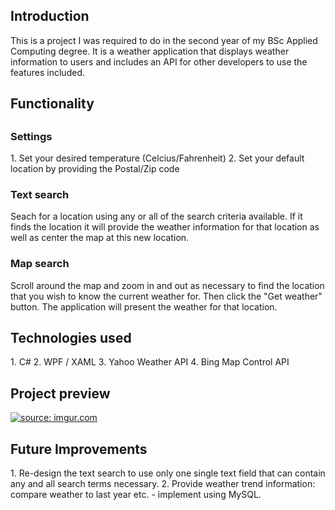 <h2>Introduction</h2>
This is a project I was required to do in the second year of my BSc Applied Computing degree. It is a weather application that displays weather information to users and includes an API for other developers to use the features included.
<h2>Functionality<h2>
<h3>Settings</h3>
1. Set your desired temperature (Celcius/Fahrenheit)
2. Set your default location by providing the Postal/Zip code

<h3>Text search</h3>
Seach for a location using any or all of the search criteria available. If it finds the location it will provide the weather information for that location as well as center the map at this new location.

<h3>Map search</h3>
Scroll around the map and zoom in and out as necessary to find the location that you wish to know the current weather for. Then click the "Get weather" button. The application will present the weather for that location.

<h2>Technologies used</h2>
1. C#
2. WPF / XAML
3. Yahoo Weather API
4. Bing Map Control API

<h2>Project preview</h2>
<a href="http://imgur.com/M2G2Hc9"><img src="http://i.imgur.com/M2G2Hc9.png" title="source: imgur.com" /></a>

<h2>Future Improvements</h2>
1. Re-design the text search to use only one single text field that can contain any and all search terms necessary.
2. Provide weather trend information: compare weather to last year etc. - implement using MySQL.
